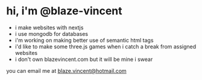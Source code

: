 <h1>hi, i'm @blaze-vincent</h1>
<ul>
  <li>i make websites with nextjs</li>
  <li>i use mongodb for databases</li>
  <li>i'm working on making better use of semantic html tags</li>
  <li>i'd like to make some three.js games when i catch a break from assigned websites</li>
  <li>i don't own blazevincent.com but it will be mine i swear</li>
</ul>
<p>you can email me at <a href='mailto:blaze.vincent@hotmail.com'>blaze.vincent@hotmail.com</a></p>
